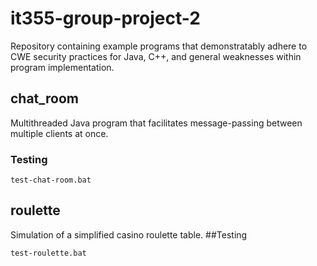 # it355-group-project-2
Repository containing example programs that demonstratably adhere to CWE security practices for Java, C++, and general weaknesses within program implementation.

## chat_room
Multithreaded Java program that facilitates message-passing between multiple clients at once.
### Testing
```batch
test-chat-room.bat
```
## roulette
Simulation of a simplified casino roulette table.
##Testing
```batch
test-roulette.bat
```
